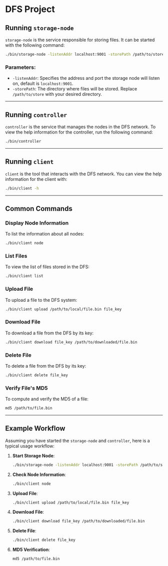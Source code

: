 # DFS Project

## Running `storage-node`

`storage-node` is the service responsible for storing files. It can be started with the following command:

```bash
./bin/storage-node -listenAddr localhost:9001 -storePath /path/to/store
```

### Parameters:
- `-listenAddr`: Specifies the address and port the storage node will listen on, default is `localhost:9001`.
- `-storePath`: The directory where files will be stored. Replace `/path/to/store` with your desired directory.

---

## Running `controller`

`controller` is the service that manages the nodes in the DFS network. To view the help information for the controller, run the following command:

```bash
./bin/controller
```

---

## Running `client`

`client` is the tool that interacts with the DFS network. You can view the help information for the client with:

```bash
./bin/client -h
```

---

## Common Commands

### Display Node Information

To list the information about all nodes:

```bash
./bin/client node
```

### List Files

To view the list of files stored in the DFS:

```bash
./bin/client list
```

### Upload File

To upload a file to the DFS system:

```bash
./bin/client upload /path/to/local/file.bin file_key
```

### Download File

To download a file from the DFS by its key:

```bash
./bin/client download file_key /path/to/downloaded/file.bin
```

### Delete File

To delete a file from the DFS by its key:

```bash
./bin/client delete file_key
```

### Verify File's MD5

To compute and verify the MD5 of a file:

```bash
md5 /path/to/file.bin
```

---

## Example Workflow

Assuming you have started the `storage-node` and `controller`, here is a typical usage workflow:

1. **Start Storage Node**:

   ```bash
   ./bin/storage-node -listenAddr localhost:9001 -storePath /path/to/store
   ```

2. **Check Node Information**:

   ```bash
   ./bin/client node
   ```

3. **Upload File**:

   ```bash
   ./bin/client upload /path/to/local/file.bin file_key
   ```

4. **Download File**:

   ```bash
   ./bin/client download file_key /path/to/downloaded/file.bin
   ```

5. **Delete File**:

   ```bash
   ./bin/client delete file_key
   ```

6. **MD5 Verification**:

   ```bash
   md5 /path/to/file.bin
   ```
